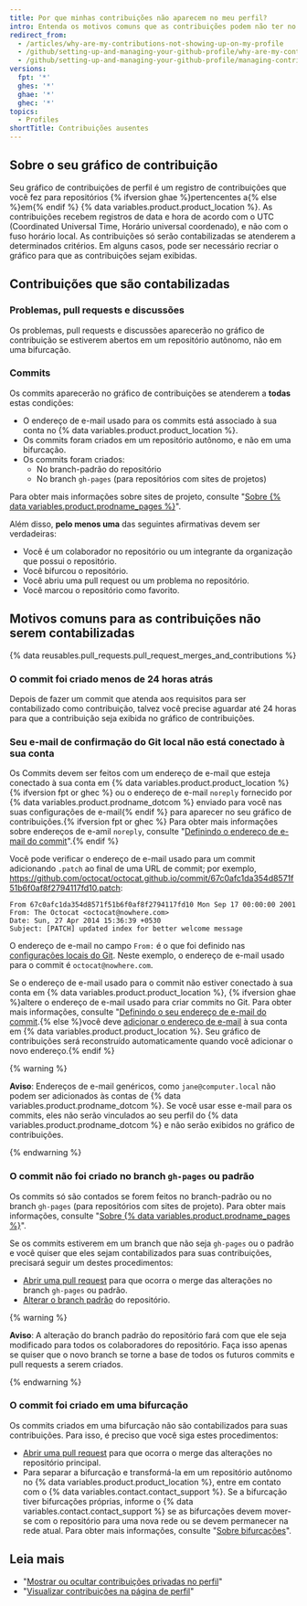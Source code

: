 ```yaml
---
title: Por que minhas contribuições não aparecem no meu perfil?
intro: Entenda os motivos comuns que as contribuições podem não ter no seu gráfico de contribuição.
redirect_from:
  - /articles/why-are-my-contributions-not-showing-up-on-my-profile
  - /github/setting-up-and-managing-your-github-profile/why-are-my-contributions-not-showing-up-on-my-profile
  - /github/setting-up-and-managing-your-github-profile/managing-contribution-graphs-on-your-profile/why-are-my-contributions-not-showing-up-on-my-profile
versions:
  fpt: '*'
  ghes: '*'
  ghae: '*'
  ghec: '*'
topics:
  - Profiles
shortTitle: Contribuições ausentes
---
```


## Sobre o seu gráfico de contribuição

Seu gráfico de contribuições de perfil é um registro de contribuições que você fez para repositórios {% ifversion ghae %}pertencentes a{% else %}em{% endif %} {% data variables.product.product_location %}. As contribuições recebem registros de data e hora de acordo com o UTC (Coordinated Universal Time, Horário universal coordenado), e não com o fuso horário local. As contribuições só serão contabilizadas se atenderem a determinados critérios. Em alguns casos, pode ser necessário recriar o gráfico para que as contribuições sejam exibidas.

## Contribuições que são contabilizadas

### Problemas, pull requests e discussões

Os problemas, pull requests e discussões aparecerão no gráfico de contribuição se estiverem abertos em um repositório autônomo, não em uma bifurcação.

### Commits
Os commits aparecerão no gráfico de contribuições se atenderem a **todas** estas condições:
- O endereço de e-mail usado para os commits está associado à sua conta no {% data variables.product.product_location %}.
- Os commits foram criados em um repositório autônomo, e não em uma bifurcação.
- Os commits foram criados:
  - No branch-padrão do repositório
  - No branch `gh-pages` (para repositórios com sites de projetos)

Para obter mais informações sobre sites de projeto, consulte "[Sobre {% data variables.product.prodname_pages %}](/pages/getting-started-with-github-pages/about-github-pages#types-of-github-pages-sites)".

Além disso, **pelo menos uma** das seguintes afirmativas devem ser verdadeiras:
- Você é um colaborador no repositório ou um integrante da organização que possui o repositório.
- Você bifurcou o repositório.
- Você abriu uma pull request ou um problema no repositório.
- Você marcou o repositório como favorito.

## Motivos comuns para as contribuições não serem contabilizadas

{% data reusables.pull_requests.pull_request_merges_and_contributions %}

### O commit foi criado menos de 24 horas atrás

Depois de fazer um commit que atenda aos requisitos para ser contabilizado como contribuição, talvez você precise aguardar até 24 horas para que a contribuição seja exibida no gráfico de contribuições.

### Seu e-mail de confirmação do Git local não está conectado à sua conta

Os Commits devem ser feitos com um endereço de e-mail que esteja conectado à sua conta em {% data variables.product.product_location %}{% ifversion fpt or ghec %} ou o endereço de e-mail `noreply` fornecido por {% data variables.product.prodname_dotcom %} enviado para você nas suas configurações de e-mail{% endif %} para aparecer no seu gráfico de contribuições.{% ifversion fpt or ghec %} Para obter mais informações sobre endereços de e-amil `noreply`, consulte "[Definindo o endereço de e-mail do commit](/github/setting-up-and-managing-your-github-user-account/setting-your-commit-email-address#about-commit-email-addresses)".{% endif %}

Você pode verificar o endereço de e-mail usado para um commit adicionando `.patch` ao final de uma URL de commit; por exemplo, <a href="https://github.com/octocat/octocat.github.io/commit/67c0afc1da354d8571f51b6f0af8f2794117fd10.patch" data-proofer-ignore>https://github.com/octocat/octocat.github.io/commit/67c0afc1da354d8571f51b6f0af8f2794117fd10.patch</a>:

```
From 67c0afc1da354d8571f51b6f0af8f2794117fd10 Mon Sep 17 00:00:00 2001
From: The Octocat <octocat@nowhere.com>
Date: Sun, 27 Apr 2014 15:36:39 +0530
Subject: [PATCH] updated index for better welcome message
```

O endereço de e-mail no campo `From:` é o que foi definido nas [configurações locais do Git](/articles/set-up-git). Neste exemplo, o endereço de e-mail usado para o commit é `octocat@nowhere.com`.

Se o endereço de e-mail usado para o commit não estiver conectado à sua conta em {% data variables.product.product_location %}, {% ifversion ghae %}altere o endereço de e-mail usado para criar commits no Git. Para obter mais informações, consulte "[Definindo o seu endereço de e-mail do commit](/github/setting-up-and-managing-your-github-user-account/setting-your-commit-email-address#setting-your-commit-email-address-in-git).{% else %}você deve [adicionar o endereço de e-mail](/articles/adding-an-email-address-to-your-github-account) à sua conta em {% data variables.product.product_location %}. Seu gráfico de contribuições será reconstruído automaticamente quando você adicionar o novo endereço.{% endif %}

{% warning %}

**Aviso**: Endereços de e-mail genéricos, como `jane@computer.local` não podem ser adicionados às contas de {% data variables.product.prodname_dotcom %}. Se você usar esse e-mail para os commits, eles não serão vinculados ao seu perfil do {% data variables.product.prodname_dotcom %} e não serão exibidos no gráfico de contribuições.

{% endwarning %}

### O commit não foi criado no branch `gh-pages` ou padrão

Os commits só são contados se forem feitos no branch-padrão ou no branch `gh-pages` (para repositórios com sites de projeto). Para obter mais informações, consulte "[Sobre {% data variables.product.prodname_pages %}](/pages/getting-started-with-github-pages/about-github-pages#types-of-github-pages-sites)".

Se os commits estiverem em um branch que não seja `gh-pages` ou o padrão e você quiser que eles sejam contabilizados para suas contribuições, precisará seguir um destes procedimentos:
- [Abrir uma pull request](/articles/creating-a-pull-request) para que ocorra o merge das alterações no branch `gh-pages` ou padrão.
- [Alterar o branch padrão](/github/administering-a-repository/changing-the-default-branch) do repositório.

{% warning %}

**Aviso**: A alteração do branch padrão do repositório fará com que ele seja modificado para todos os colaboradores do repositório. Faça isso apenas se quiser que o novo branch se torne a base de todos os futuros commits e pull requests a serem criados.

{% endwarning %}

### O commit foi criado em uma bifurcação

Os commits criados em uma bifurcação não são contabilizados para suas contribuições. Para isso, é preciso que você siga estes procedimentos:
- [Abrir uma pull request](/articles/creating-a-pull-request) para que ocorra o merge das alterações no repositório principal.
- Para separar a bifurcação e transformá-la em um repositório autônomo no {% data variables.product.product_location %}, entre em contato com o {% data variables.contact.contact_support %}. Se a bifurcação tiver bifurcações próprias, informe o {% data variables.contact.contact_support %} se as bifurcações devem mover-se com o repositório para uma nova rede ou se devem permanecer na rede atual. Para obter mais informações, consulte "[Sobre bifurcações](/articles/about-forks/)".

## Leia mais

- "[Mostrar ou ocultar contribuições privadas no perfil](/articles/publicizing-or-hiding-your-private-contributions-on-your-profile)"
- "[Visualizar contribuições na página de perfil](/articles/viewing-contributions-on-your-profile-page)"
